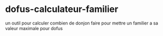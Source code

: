 # dofus-calculateur-familier
un outil pour calculer combien de donjon faire pour mettre un familier a sa valeur maximale pour dofus
